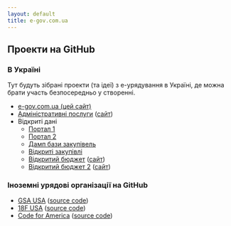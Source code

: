 ```yaml
---
layout: default
title: e-gov.com.ua
---
```


## Проекти на GitHub

### В Україні

Тут будуть зібрані проекти (та ідеї) з е-урядування в Україні,
де можна брати участь безпосередньо у створенні.

* [e-gov.com.ua (цей сайт)](https://github.com/Maidan-hackaton/maidan-hackaton.github.io)
* [Адміністративні послуги](https://github.com/e-government-ua/i) ([сайт](https://igov.org.ua/))
* Відкриті дані
  * [Портал 1](http://data-gov-ua.org/)
  * [Портал 2](http://data.ngorg.od.ua/uk/dataset)
  * [Дамп бази закупівель](http://visnyk.data.gov.ua/)
  * [Відкриті закупівлі](https://github.com/openprocurement)
  * [Відкритий бюджет](https://github.com/open-budget) ([сайт](http://open-budget.org/))
  * [Відкритий бюджет 2](https://github.com/kavaleriy/budget) ([сайт](http://openbudget.in.ua))

### Іноземні урядові організації на GitHub

 * [GSA USA](http://gsa.github.io/) ([source code](https://github.com/gsa/gsa.github.io))
 * [18F USA](https://18f.gsa.gov/) ([source code](https://github.com/18F/18f.gsa.gov))
 * [Code for America](http://www.codeforamerica.org/) ([source code](https://github.com/codeforamerica/codeforamerica.org))
